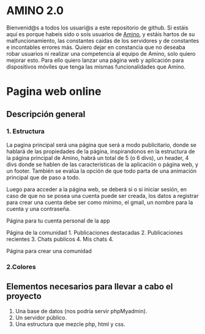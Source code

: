 # AMINO 2.0
Bienvenid@s a todos los usuari@s a este repositorio de github. Si estáis aquí es porque habeis sido o sois usuarios de [Amino](https://aminoapps.com), y estáis hartos de su malfuncionamiento, las constantes caidas de los servidores y de constantes e incontables errores más. Quiero dejar en constancia que no deseaba robar usuarios ni realizar una competencia al equipo de Amino, solo quiero mejorar esto.
Para ello quiero lanzar una página web y aplicación para dispositivos móviles que tenga las mismas funcionalidades que Amino.

# Pagina web online
## Descripción general 
### 1. Estructura

La pagina principal será una página que será a modo publicitario, donde se hablará de las propiedades de la página, inspirandonos en la estructura de la página principal de Amino, habrá un total de 5 (o 6 divs), un header, 4 divs donde se hablen de las características de la aplicación o página web, y un footer. También se evalúa la opción de que todo parta de una animación principal que de paso a todo. 

Luego para acceder a la página web, se deberá si o si iniciar sesión, en caso de que no se posea una cuenta puede ser creada, los datos a registrar para crear una cuenta debe ser como minimo, el gmail, un nombre para la cuenta y una contraseña. 

Página para tu cuenta personal de la app

Página de la comunidad
	1. Publicaciones destacadas
 	2. Publicaciones recientes
 	3. Chats publicos
  	4. Mis chats
   	4. 
 

Página para crear una comunidad

### 2.Colores


## Elementos necesarios para llevar a cabo el proyecto

1. Una base de datos (nos podría servir phpMyadmin).
2. Un servidor público.
3. Una estructura que mezcle php, html y css.

	      
